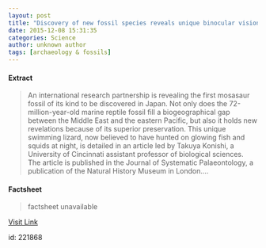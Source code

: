 ```yaml
---
layout: post
title: "Discovery of new fossil species reveals unique binocular vision of the first ancient marine reptile"
date: 2015-12-08 15:31:35
categories: Science
author: unknown author
tags: [archaeology & fossils]
---
```



#### Extract
>An international research partnership is revealing the first mosasaur fossil of its kind to be discovered in Japan. Not only does the 72-million-year-old marine reptile fossil fill a biogeographical gap between the Middle East and the eastern Pacific, but also it holds new revelations because of its superior preservation. This unique swimming lizard, now believed to have hunted on glowing fish and squids at night, is detailed in an article led by Takuya Konishi, a University of Cincinnati assistant professor of biological sciences. The article is published in the Journal of Systematic Palaeontology, a publication of the Natural History Museum in London....

#### Factsheet
>factsheet unavailable

[Visit Link](http://phys.org/news/2015-12-discovery-fossil-species-reveals-unique.html)

id:  221868


